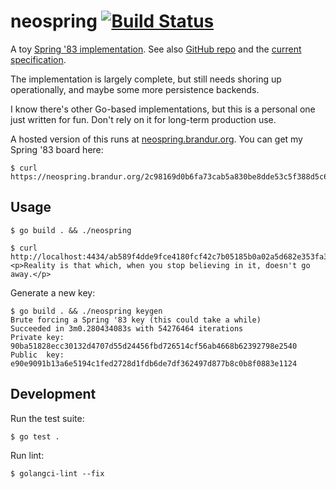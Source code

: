 # neospring [![Build Status](https://github.com/brandur/neospring/workflows/neospring%20CI/badge.svg)](https://github.com/brandur/neospring/actions)

A toy [Spring '83 implementation](https://www.robinsloan.com/lab/specifying-spring-83/). See also [GitHub repo](https://github.com/robinsloan/spring-83) and the [current specification](https://github.com/robinsloan/spring-83/blob/main/draft-20220629.md#key-format).

The implementation is largely complete, but still needs shoring up operationally, and maybe some more persistence backends.

I know there's other Go-based implementations, but this is a personal one just written for fun. Don't rely on it for long-term production use.

A hosted version of this runs at [neospring.brandur.org](https://neospring.brandur.org). You can get my Spring '83 board here:

    $ curl https://neospring.brandur.org/2c98169d0b6fa73cab5a830be8dde53c5f388d5c6f8e6f756b6b6dbcc83e1124

## Usage

    $ go build . && ./neospring

    $ curl http://localhost:4434/ab589f4dde9fce4180fcf42c7b05185b0a02a5d682e353fa39177995083e0583
    <p>Reality is that which, when you stop believing in it, doesn't go away.</p>

Generate a new key:

    $ go build . && ./neospring keygen
    Brute forcing a Spring '83 key (this could take a while)
    Succeeded in 3m0.280434083s with 54276464 iterations
    Private key: 90ba51828ecc30132d4707d55d24456fbd726514cf56ab4668b62392798e2540
    Public  key: e90e9091b13a6e5194c1fed2728d1fdb6de7df362497d877b8c0b8f0883e1124

## Development

Run the test suite:

    $ go test .

Run lint:

    $ golangci-lint --fix

